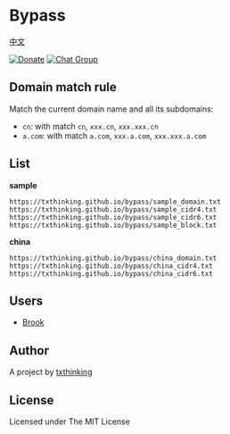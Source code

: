 # Bypass

[中文](README.md)

[![Donate](https://img.shields.io/badge/Support-Donate-ff69b4.svg)](https://www.txthinking.com/opensource-support.html)
[![Chat Group](https://img.shields.io/badge/Join-Slack-ff69b4.svg)](https://docs.google.com/forms/d/e/1FAIpQLSdzMwPtDue3QoezXSKfhW88BXp57wkbDXnLaqokJqLeSWP9vQ/viewform)

## Domain match rule

Match the current domain name and all its subdomains:

* `cn`: with match `cn`, `xxx.cn`, `xxx.xxx.cn`<br/>
* `a.com`: with match `a.com`, `xxx.a.com`, `xxx.xxx.a.com`<br/>

## List

**sample**

```
https://txthinking.github.io/bypass/sample_domain.txt
https://txthinking.github.io/bypass/sample_cidr4.txt
https://txthinking.github.io/bypass/sample_cidr6.txt
https://txthinking.github.io/bypass/sample_block.txt
```

**china**

```
https://txthinking.github.io/bypass/china_domain.txt
https://txthinking.github.io/bypass/china_cidr4.txt
https://txthinking.github.io/bypass/china_cidr6.txt
```

## Users

* [Brook](https://github.com/txthinking/brook)

## Author

A project by [txthinking](https://www.txthinking.com)

## License

Licensed under The MIT License
